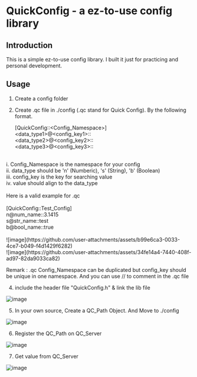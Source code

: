 # QuickConfig - a ez-to-use config library

## Introduction
This is a simple ez-to-use config library. I built it just for practicing and personal development.

## Usage
1. Create a config folder

2. Create .qc file in ./config (.qc stand for Quick Config). By the following format.

    [QuickConfig::<Config_Namespace>]</br>
    <data_type1>@<config_key1>::<value1></br>
    <data_type2>@<config_key2>::<value2></br>
    <data_type3>@<config_key3>::<value3></br>
</br>
    i. Config_Namespace is the namespace for your config</br>
    ii. data_type should be 'n' (Numberic), 's' (String), 'b' (Boolean)</br>
    iii. config_key is the key for searching value</br>
    iv. value should align to the data_type</br>
</br>
Here is a valid example for .qc</br>
</br>
    [QuickConfig::Test_Config]</br>
    n@num_name::3.1415</br>
    s@str_name::test</br>
    b@bool_name::true</br>
</br>
![image](https://github.com/user-attachments/assets/b99e6ca3-0033-4ce7-b049-f4d1429f6282)</br>
![image](https://github.com/user-attachments/assets/34fe14a4-7440-408f-ad97-82da9033ca82)</br>

Remark : .qc Config_Namespace can be duplicated
         but config_key should be unique in one namespace.
         And you can use // to comment in the .qc file

    
4. include the header file "QuickConfig.h" & link the lib file

![image](https://github.com/user-attachments/assets/455fb5da-ee0b-4297-a6e7-926fe38abbcf)

5. In your own source, Create a QC_Path Object. And Move to ./config

![image](https://github.com/user-attachments/assets/6e74e724-3d2c-4963-a328-48ebb0fa317b)

6. Register the QC_Path on QC_Server

![image](https://github.com/user-attachments/assets/86675599-64be-4d9e-8d5e-6bc4cd8172df)

7. Get value from QC_Server

![image](https://github.com/user-attachments/assets/ba7ffd5e-6dca-4952-80c2-16569c9016bc)
